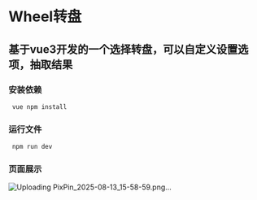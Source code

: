 # Wheel转盘
## 基于vue3开发的一个选择转盘，可以自定义设置选项，抽取结果

### 安装依赖
```bash
 vue npm install
```

### 运行文件
```bash
 npm run dev
```

### 页面展示

![Uploading PixPin_2025-08-13_15-58-59.png…]()
